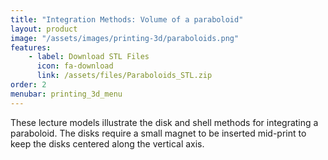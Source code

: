 ```yaml
---
title: "Integration Methods: Volume of a paraboloid"
layout: product
image: "/assets/images/printing-3d/paraboloids.png"
features:
    - label: Download STL Files
      icon: fa-download
      link: /assets/files/Paraboloids_STL.zip
order: 2
menubar: printing_3d_menu
---
```


These lecture models illustrate the disk and shell methods for integrating a paraboloid. The disks require a small magnet to be inserted mid-print to keep the disks centered along the vertical axis. 